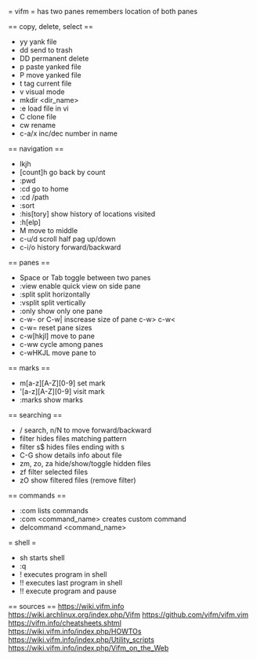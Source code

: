 = vifm =
has two panes
remembers location of both panes

== copy, delete, select ==
* yy
yank file
* dd
send to trash
* DD
permanent delete
* p
paste yanked file
* P
move yanked file
* t
tag current file
* v
visual mode
* mkdir <dir_name>
* :e
load file in vi
* C
clone file
* cw
rename
* c-a/x
inc/dec number in name

== navigation ==
* lkjh
* [count]h
go back by count
* :pwd
* :cd
go to home
* :cd /path
* :sort
* :his[tory]
show history of locations visited
* :h[elp]
* M
move to middle
* c-u/d
scroll half pag up/down
* c-i/o
history forward/backward

== panes ==
* Space or Tab
toggle between two panes
* :view
enable quick view on side pane
* :split
split horizontally
* :vsplit
split vertically
* :only
show only one pane
* c-w- or C-w|
inscrease size of pane
c-w>
c-w<
* c-w=
reset pane sizes
* c-w[hkjl]
move to pane
* c-ww
cycle among panes
* c-wHKJL
move pane to

== marks ==
* m[a-z][A-Z][0-9]
set mark
* '[a-z][A-Z][0-9]
visit mark
* :marks
show marks

== searching ==
* /<regex pattern>
search, n/N to move forward/backward
* filter <pattern>
hides files matching pattern
* filter s$
hides files ending with s
* C-G
show details info about file
* zm, zo, za
hide/show/toggle hidden files
* zf
filter selected files
* zO
show filtered files (remove filter)

== commands ==
* :com
lists commands
* :com <command_name> <action>
creates custom command
* delcommand <command_name>

= shell =
* sh
starts shell
* :q
* ! <program>
executes program in shell
* !!
executes last program in shell
* !! <program>
execute program and pause


== sources ==
https://wiki.vifm.info
https://wiki.archlinux.org/index.php/Vifm
https://github.com/vifm/vifm.vim
https://vifm.info/cheatsheets.shtml
https://wiki.vifm.info/index.php/HOWTOs
https://wiki.vifm.info/index.php/Utility_scripts
https://wiki.vifm.info/index.php/Vifm_on_the_Web
